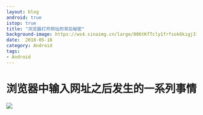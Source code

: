 ```yaml
---
layout: blog 
android: true 
istop: true 
title: "浏览器打开网址的背后秘密" 
background-image: https://ws4.sinaimg.cn/large/006tKfTcly1frfsok6kigj31e80tyna4.jpg
date:  2018-05-18
category: Android 
tags: 
- Android 
---
```




# 浏览器中输入网址之后发生的一系列事情

![](https://ws4.sinaimg.cn/large/006tKfTcgy1frfsjw1gdpj315q15ygr8.jpg)



